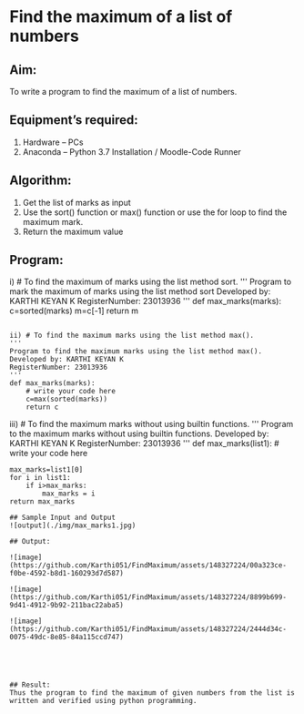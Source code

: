 # Find the maximum of a list of numbers
## Aim:
To write a program to find the maximum of a list of numbers.
## Equipment’s required:
1.	Hardware – PCs
2.	Anaconda – Python 3.7 Installation / Moodle-Code Runner
## Algorithm:
1.	Get the list of marks as input
2.	Use the sort() function or max() function or use the for loop to find the maximum mark.
3.	Return the maximum value
## Program:

i)	# To find the maximum of marks using the list method sort.
''' 
Program to mark the maximum of marks using the list method sort
Developed by: KARTHI KEYAN K
RegisterNumber: 23013936
'''
def max_marks(marks):
    c=sorted(marks)
    m=c[-1]
    return m
```

ii)	# To find the maximum marks using the list method max().
''' 
Program to find the maximum marks using the list method max().
Developed by: KARTHI KEYAN K
RegisterNumber: 23013936
'''
def max_marks(marks):
    # write your code here
    c=max(sorted(marks))
    return c
```

iii) # To find the maximum marks without using builtin functions.
''' 
Program to the maximum marks without using builtin functions.
Developed by: KARTHI KEYAN K
RegisterNumber: 23013936
'''
def max_marks(list1):
    # write your code here
    
    max_marks=list1[0]
    for i in list1:
        if i>max_marks:
            max_marks = i
    return max_marks




```
## Sample Input and Output
![output](./img/max_marks1.jpg) 

## Output:

![image](https://github.com/Karthi051/FindMaximum/assets/148327224/00a323ce-f0be-4592-b8d1-160293d7d587)

![image](https://github.com/Karthi051/FindMaximum/assets/148327224/8899b699-9d41-4912-9b92-211bac22aba5)

![image](https://github.com/Karthi051/FindMaximum/assets/148327224/2444d34c-0075-49dc-8e85-84a115ccd747)





## Result:
Thus the program to find the maximum of given numbers from the list is written and verified using python programming.
